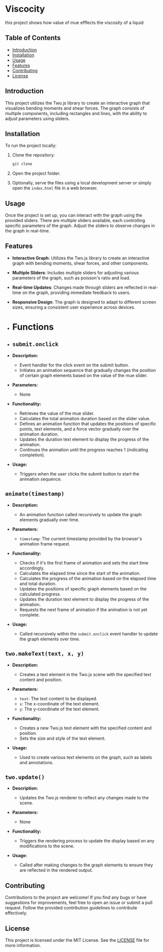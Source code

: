 # Viscocity
this project shows how value of mue efffects the viscosity of a liquid

## Table of Contents
- [Introduction](#introduction)
- [Installation](#installation)
- [Usage](#usage)
- [Features](#features)
- [Contributing](#contributing)
- [License](#license)

## Introduction

This project utilizes the Two.js library to create an interactive graph that visualizes bending moments and shear forces. The graph consists of multiple components, including rectangles and lines, with the ability to adjust parameters using sliders.

## Installation

To run the project locally:

1. Clone the repository:
    ```bash
    git clone 
    ```

2. Open the project folder.

3. Optionally, serve the files using a local development server or simply open the `index.html` file in a web browser.

## Usage

Once the project is set up, you can interact with the graph using the provided sliders. There are multiple sliders available, each controlling specific parameters of the graph. Adjust the sliders to observe changes in the graph in real-time.

## Features

- **Interactive Graph**: Utilizes the Two.js library to create an interactive graph with bending moments, shear forces, and other components.
- **Multiple Sliders**: Includes multiple sliders for adjusting various parameters of the graph, such as poisson's ratio and load.
- **Real-time Updates**: Changes made through sliders are reflected in real-time on the graph, providing immediate feedback to users.
- **Responsive Design**: The graph is designed to adapt to different screen sizes, ensuring a consistent user experience across devices.

- # Functions
- ## `submit.onclick`

- **Description:**
  - Event handler for the click event on the submit button.
  - Initiates an animation sequence that gradually changes the position of certain graph elements based on the value of the mue slider.

- **Parameters:**
  - None

- **Functionality:**
  - Retrieves the value of the mue slider.
  - Calculates the total animation duration based on the slider value.
  - Defines an animation function that updates the positions of specific points, text elements, and a force vector gradually over the animation duration.
  - Updates the duration text element to display the progress of the animation.
  - Continues the animation until the progress reaches 1 (indicating completion).

- **Usage:**
  - Triggers when the user clicks the submit button to start the animation sequence.

## `animate(timestamp)`

- **Description:**
  - An animation function called recursively to update the graph elements gradually over time.
  
- **Parameters:**
  - `timestamp`: The current timestamp provided by the browser's animation frame request.

- **Functionality:**
  - Checks if it's the first frame of animation and sets the start time accordingly.
  - Calculates the elapsed time since the start of the animation.
  - Calculates the progress of the animation based on the elapsed time and total duration.
  - Updates the positions of specific graph elements based on the calculated progress.
  - Updates the duration text element to display the progress of the animation.
  - Requests the next frame of animation if the animation is not yet complete.

- **Usage:**
  - Called recursively within the `submit.onclick` event handler to update the graph elements over time.

## `two.makeText(text, x, y)`

- **Description:**
  - Creates a text element in the Two.js scene with the specified text content and position.

- **Parameters:**
  - `text`: The text content to be displayed.
  - `x`: The x-coordinate of the text element.
  - `y`: The y-coordinate of the text element.

- **Functionality:**
  - Creates a new Two.js text element with the specified content and position.
  - Sets the size and style of the text element.

- **Usage:**
  - Used to create various text elements on the graph, such as labels and annotations.

## `two.update()`

- **Description:**
  - Updates the Two.js renderer to reflect any changes made to the scene.

- **Parameters:**
  - None

- **Functionality:**
  - Triggers the rendering process to update the display based on any modifications to the scene.

- **Usage:**
  - Called after making changes to the graph elements to ensure they are reflected in the rendered output.


## Contributing

Contributions to the project are welcome! If you find any bugs or have suggestions for improvements, feel free to open an issue or submit a pull request. Follow the provided contribution guidelines to contribute effectively.

## License

This project is licensed under the MIT License. See the [LICENSE](LICENSE) file for more information.

